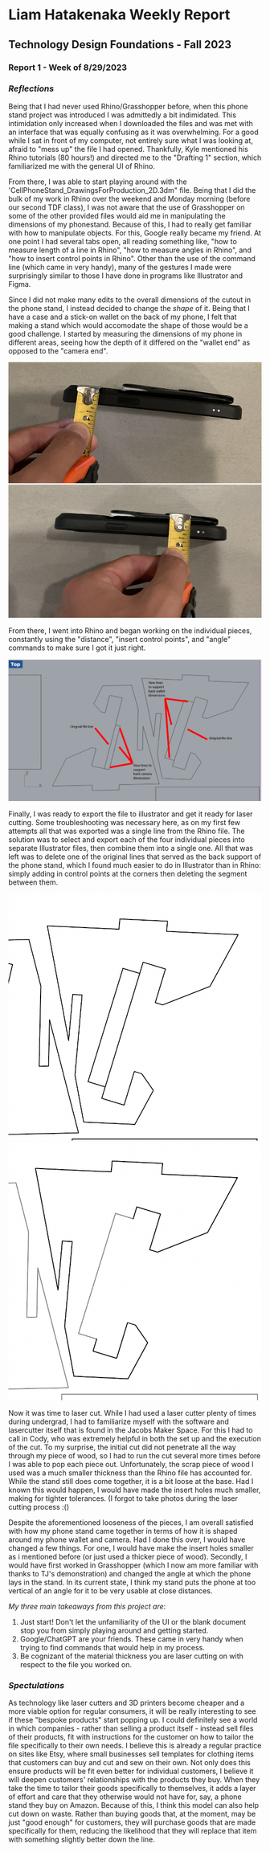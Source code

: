 # Liam Hatakenaka Weekly Report
## Technology Design Foundations - Fall 2023
### Report 1 - Week of 8/29/2023

### _Reflections_

Being that I had never used Rhino/Grasshopper before, when this phone stand project was introduced I was admittedly a bit indimidated. This intimidation only increased when I downloaded the files and was met with an interface that was equally confusing as it was overwhelming. For a good while I sat in front of my computer, not entirely sure what I was looking at, afraid to "mess up" the file I had opened. Thankfully, Kyle mentioned his Rhino tutorials (80 hours!) and directed me to the "Drafting 1" section, which familiarized me with the general UI of Rhino. 

From there, I was able to start playing around with the 'CellPhoneStand_DrawingsForProduction_2D.3dm" file. Being that I did the bulk of my work in Rhino over the weekend and Monday morning (before our second TDF class), I was not aware that the use of Grasshopper on some of the other provided files would aid me in manipulating the dimensions of my phonestand. Because of this, I had to really get familiar with how to manipulate objects. For this, Google really became my friend. At one point I had several tabs open, all reading something like, "how to measure length of a line in Rhino", "how to measure angles in Rhino", and "how to insert control points in Rhino". Other than the use of the command line (which came in very handy), many of the gestures I made were surprisingly similar to those I have done in programs like Illustrator and Figma.

Since I did not make many edits to the overall dimensions of the cutout in the phone stand, I instead decided to change the _shape_ of it. Being that I have a case and a stick-on wallet on the back of my phone, I felt that making a stand which would accomodate the shape of those would be a good challenge. I started by measuring the dimensions of my phone in different areas, seeing how the depth of it differed on the "wallet end" as opposed to the "camera end".

![camera](measurement1.png) ![wallet](measurement2.png)

From there, I went into Rhino and began working on the individual pieces, constantly using the "distance", "insert control points", and "angle" commands to make sure I got it just right. 

![rhino file](rhinofile.jpg)

Finally, I was ready to export the file to illustrator and get it ready for laser cutting. Some troubleshooting was necessary here, as on my first few attempts all that was exported was a single line from the Rhino file. The solution was to select and export each of the four individual pieces into separate Illustrator files, then combine them into a single one. All that was left was to delete one of the original lines that served as the back support of the phone stand, which I found much easier to do in Illustrator than in Rhino: simply adding in control points at the corners then deleting the segment between them.

![pre-deleted line](illustrator_photo1.png) ![post-deleted line](phone_stand2.png)

Now it was time to laser cut. While I had used a laser cutter plenty of times during undergrad, I had to familiarize myself with the software and lasercutter itself that is found in the Jacobs Maker Space. For this I had to call in Cody, who was extremely helpful in both the set up and the execution of the cut. To my surprise, the initial cut did not penetrate all the way through my piece of wood, so I had to run the cut several more times before I was able to pop each piece out. Unfortunately, the scrap piece of wood I used was a much smaller thickness than the Rhino file has accounted for. While the stand still does come together, it is a bit loose at the base. Had I known this would happen, I would have made the insert holes much smaller, making for tighter tolerances. (I forgot to take photos during the laser cutting process :()

Despite the aforementioned looseness of the pieces, I am overall satisfied with how my phone stand came together in terms of how it is shaped around my phone wallet and camera. Had I done this over, I would have changed a few things. For one, I would have make the insert holes smaller as i mentioned before (or just used a thicker piece of wood). Secondly, I would have first worked in Grasshopper (which I now am more familiar with thanks to TJ's demonstration) and changed the angle at which the phone lays in the stand. In its current state, I think my stand puts the phone at too vertical of an angle for it to be very usable at close distances. 

_My three main takeaways from this project are_:
1. Just start! Don't let the unfamiliarity of the UI or the blank document stop you from simply playing around and getting started.
2. Google/ChatGPT are your friends. These came in very handy when trying to find commands that would help in my process.
3. Be cognizant of the material thickness you are laser cutting on with respect to the file you worked on.

### _Spectulations_ 
As technology like laser cutters and 3D printers become cheaper and a more viable option for regular consumers, it will be really interesting to see if these "bespoke products" start popping up. I could definitely see a world in which companies - rather than selling a product itself - instead sell files of their products, fit with instructions for the customer on how to tailor the file specifically to their own needs. I believe this is already a regular practice on sites like Etsy, where small businesses sell templates for clothing items that customers can buy and cut and sew on their own. Not only does this ensure products will be fit even better for individual customers, I believe it will deepen customers' relationships with the products they buy. When they take the time to tailor their goods specifically to themselves, it adds a layer of effort and care that they otherwise would not have for, say, a phone stand they buy on Amazon. Because of this, I think this model can also help cut down on waste. Rather than buying goods that, at the moment, may be just "good enough" for customers, they will purchase goods that are made specifically for them, reducing the likelihood that they will replace that item with something slightly better down the line. 




